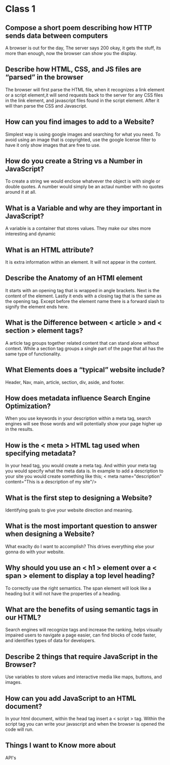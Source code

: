 # Class 1

## Compose a short poem describing how HTTP sends data between computers

A browser is out for the day,
The server says 200 okay,
it gets the stuff, its more than enough,
now the browser can show you the display.

## Describe how HTML, CSS, and JS files are “parsed” in the browser

The browser will first parse the HTML file, when it recognizes a link element or a script element,it will send requests back to the server for any CSS files in the link element, and javascript files found in the script element. After it will than parse the CSS and Javascript.

## How can you find images to add to a Website?

Simplest way is using google images and searching for what you need. To avoid using an image that is copyrighted, use the google license filter to have it only show images that are free to use.

## How do you create a String vs a Number in JavaScript?

To create a string we would enclose whatvever the object is with single or double quotes. A number would simply be an actaul number with no quotes around it at all.

## What is a Variable and why are they important in JavaScript?

A variable is a container that stores values. They make our sites more interesting and dynamic

## What is an HTML attribute?

It is extra information within an element. It will not appear in the content.

## Describe the Anatomy of an HTMl element

It starts with an opening tag that is wrapped in angle brackets. Next is the content of the element. Lastly it ends with a closing tag that is the same as the opening tag. Except before the element name there is a forward slash to signify the element ends here.

## What is the Difference between < article > and < section > element tags?

A article tag groups together related content that can stand alone without context. While a section tag groups a single part of the page that all has the same type of functionality.

## What Elements does a “typical” website include?

Header, Nav, main, article, section, div, aside, and footer.

## How does metadata influence Search Engine Optimization?

When you use keywords in your description within a meta tag, search engines will see those words and will potentially show your page higher up in the results.

## How is the < meta > HTML tag used when specifying metadata?

In your head tag, you would create a meta tag. And within your meta tag you would specify what the meta data is. In example to add a description to your site you would create something like this;
< meta
    name="description"
    content="This is a description of my site"/>

## What is the first step to designing a Website?

Identifying goals to give your website direction and meaning.

## What is the most important question to answer when designing a Website?

What exaclty do I want to accomplish? This drives everything else your gonna do with your website.

## Why should you use an < h1 > element over a < span > element to display a top level heading?

To correctly use the right semantics. The span element will look like a heading but it will not have the properties of a heading.

## What are the benefits of using semantic tags in our HTML?

Search engines will recognize tags and increase the ranking, helps visually impaired users to navigate a page easier, can find blocks of code faster, and identifies types of data for developers.

## Describe 2 things that require JavaScript in the Browser?

Use variables to store values and interactive media like maps, buttons, and images.

## How can you add JavaScript to an HTML document?

In your html document, within the head tag insert a < script > tag. Within the script tag you can write your javascript and when the browser is opened the code will run.

## Things I want to Know more about

API's
